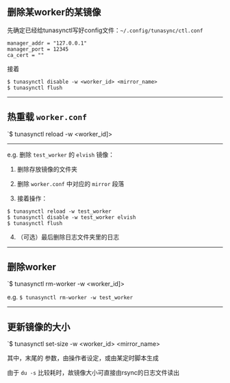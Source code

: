## 删除某worker的某镜像

先确定已经给tunasynctl写好config文件：`~/.config/tunasync/ctl.conf`

```
manager_addr = "127.0.0.1"
manager_port = 12345
ca_cert = ""
```

接着

```
$ tunasynctl disable -w <worker_id> <mirror_name>
$ tunasynctl flush
```

----

## 热重载 `worker.conf`

`$ tunasynctl reload -w <worker_id]>

----

e.g. 删除 `test_worker` 的 `elvish` 镜像：

1. 删除存放镜像的文件夹

2. 删除 `worker.conf` 中对应的 `mirror` 段落

3. 接着操作：

```
$ tunasynctl reload -w test_worker
$ tunasynctl disable -w test_worker elvish
$ tunasynctl flush
```

4. （可选）最后删除日志文件夹里的日志

----

## 删除worker

`$ tunasynctl rm-worker -w <worker_id]>

e.g. `$ tunasynctl rm-worker -w test_worker`

----

## 更新镜像的大小

`$ tunasynctl set-size -w <worker_id> <mirror_name> <size>

其中，末尾的 <size> 参数，由操作者设定，或由某定时脚本生成

由于 `du -s` 比较耗时，故镜像大小可直接由rsync的日志文件读出
